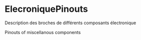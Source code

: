 # ElecroniquePinouts
Description des broches de différents composants électronique

Pinouts of miscellanous components
